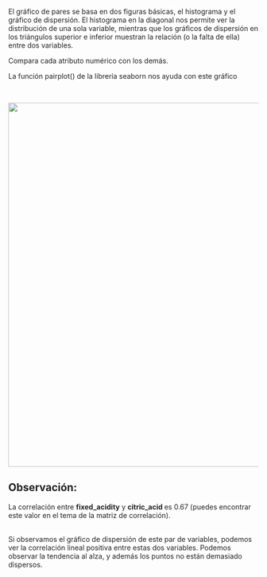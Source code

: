 <p><span style="color:#212121"><span style="background-color:#ffffff">El gráfico de pares se basa en dos figuras básicas, el histograma y el gráfico de dispersión. El histograma en la diagonal nos permite ver la distribución de una sola variable, mientras que los gráficos de dispersión en los triángulos superior e inferior muestran la relación (o la falta de ella) entre dos variables.</span></span></p>

<p><span style="color:#212121"><span style="background-color:#ffffff">Compara cada atributo numérico con los demás.</span></span></p>

<p><span style="color:#212121"><span style="background-color:#ffffff"> La función pairplot()</span></span><span style="color:#212121"><span style="background-color:#ffffff">&nbsp;de la librería seaborn nos ayuda con este gráfico</span></span></p>

<p>&nbsp;</p>

<p style="text-align:center"><img alt="" height="732" src="https://dphi-courses.s3.ap-south-1.amazonaws.com/introduction-to-eda/Module3/eda3m7.png" width="1212" /></p>

<h2><span style="color:#212121"><span style="background-color:#ffffff"><strong>Observación:</strong></span></span></h2>

<p><span style="color:#212121"><span style="background-color:#ffffff">La correlación entre <strong> fixed_acidity</strong> y <strong>citric_acid </strong>es 0.67 (puedes encontrar este valor en el tema de la matriz de correlación).</span></span></p>

<p><br />
<span style="color:#212121"><span style="background-color:#ffffff">Si observamos el gráfico de dispersión de este par de variables, podemos ver la correlación lineal positiva entre estas dos variables. Podemos observar la tendencia al alza, y además los puntos no están demasiado dispersos.</span></span></p>

<p>&nbsp;</p>

<p>&nbsp;</p>